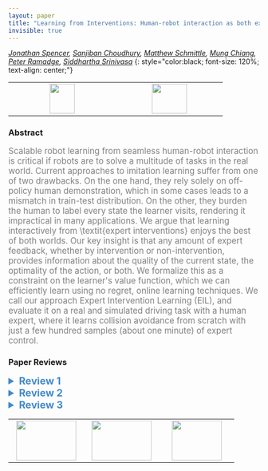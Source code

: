 ```yaml
---
layout: paper
title: "Learning from Interventions: Human-robot interaction as both explicit and implicit feedback"
invisible: true
---
```

*[Jonathan Spencer](https://jspencer12.github.io), [Sanjiban Choudhury](http://www.sanjibanchoudhury.com), [Matthew Schmittle](https://www.mattschmittle.com), [Mung Chiang](http://edgelab.princeton.edu), [Peter Ramadge](https://ee.princeton.edu/people/peter-j-ramadge), [Siddhartha Srinivasa](https://goodrobot.ai/)*
{: style="color:black; font-size: 120%; text-align: center;"}

<table width="20%"> <tr>
<td style="width: 20%; text-align: center;"><a href="http://www.roboticsproceedings.org/rss16/p055.pdf"><img src="{{ site.baseurl }}/images/paper_link.png"
width = "50"  height = "60"/> </a> </td>

<td style="width: 20%; text-align: center;"><a href="nan"><img src="{{ site.baseurl }}/images/pheedloop_link.png"
width = "70"  height = "60"/> </a> </td>

</tr></table>

### Abstract
<html><p style="color:gray; font-size: 120%; text-align: justified;">
Scalable robot learning from seamless human-robot interaction is critical if robots are to solve a multitude of tasks in the real world. Current approaches to imitation learning suffer from one of two drawbacks. On the one hand, they rely solely on off-policy human demonstration, which in some cases leads to a mismatch in train-test distribution. On the other, they burden the human to label every state the learner visits, rendering it impractical in many applications. We argue that learning interactively from \textit{expert interventions} enjoys the best of both worlds. Our key insight is that any amount of expert feedback, whether by intervention or non-intervention, provides information about the quality of the current state, the optimality of the action, or both. We formalize this as a constraint on the learner's value function, which we can efficiently learn using no regret, online learning techniques. We call our approach Expert Intervention Learning (EIL), and evaluate it on a real and simulated driving task with a human expert, where it learns collision avoidance from scratch with just a few hundred samples (about one minute) of expert control.
</p></html>

### Paper Reviews
<details><summary style="font-size:20px; color:#438BCA; cursor: pointer;"><b> Review 1</b></summary>
<p style="color:gray; font-size: 120%; text-align: justified; white-space: pre-line">
The paper introduces an imitation learning framework that the agent learns from the events of expert intervention in the control process. There are three different cases in this formulation (1) the human does not intervene, thus the state-action pairs are labeled "good", (2) the human intervenes and takes the control, thus several state-action pairs before and after the event of the intervention of the human expert are labeled "bad", and (3) the state-action pairs given by the human expert are labeled "good", and the agent is forced to value the actions by the human demonstration higher than any other action for the given states. 

It is not clear if the objective function shown in equation 10 can be applied in general to different problems. More specifically, the intervention term is problematic in case a human expert choose different actions for the same state. Let us assume that we can choose to move to the right or to the left to pass an obstacle. However, if the expert randomly chooses to move to the left or the right, then the objective function in equation 9 will not work since the training data samples are not consistent anymore. For one sample, Q(s, a1) > Q(s, a2) and the other sample, Q(s, a2) > Q(s,a1) To me, this problem also exists in the case of HG-Dagger but to a lesser degree.  

The term "average distribution" in the problem formulation section sounds odd to me. What do you mean by that? I guess you can use "distribution" instead of "average distribution". Alternatively, you may mean likelihood? 
</p> </details>

<details><summary style="font-size:20px; color:#438BCA; cursor: pointer;"><b> Review 2</b></summary>
<p style="color:gray; font-size: 120%; text-align: justified; white-space: pre-line">
This paper motivates to reduce the burden of human demonstrators in a scenario that autonomous car learns from human driving behavior.
The idea is to not only learning from human corrections but also reinforce the behaviors that humans choose not to intervene.
It is expected such an agent can learn satisfactory policies with less human labeled data, improving the data efficiency comparing to DAGGER.
By relaxing the constraints scoring good and bad agent behaviors, the paper also proves a performance guarantee similar to DAGGER, that the algorithm is no-regret in aggregating online data.
The algorithm is validated by demonstrating car driving in both simulated and real wheeled robots. The simulation results clearly outperform baselines including naive behavior cloning, DAGGER and HG-DAGGER, an approach only considering the human intervention data.

The paper is well written and I enjoyed the read in general. The motivation and idea of taking non-intervention as implicit labels make a lot of sense. 
The performance guarantee is a great contribution for works on learning-based systems, although I only roughly went through the derivation which looked good to me.

One thing I think the paper may discuss a bit more is the effect of horizon for flagging bad or good behaviors. How will the algorithm perform if the parameter was not chosen in a good way such that a fraction of trajectory data is mislabeled? Will this be detrimental to the learning performance.
Is there anyway we may adapt this according to the experts' tendency of intervention?

Also, the results of EIL consistently outperformed HG-DAGGER in the simulation, while required a few more expert data in the real MuSHR robot experiment. I get the explanation that HG-DAGGER is only learning from biased recovery trajectories.
To me, it seems the goal of minimize trajectory jerkiness is implicit so experts of HG-DAGGER were not actively demonstrating it. As a result, per the goal of collision avoidance, both EIL and HG-DAGGER managed to learn eventually while HG-DAGGER excelled a bit because EIL is also considering the goal of keeping driving straight.
This sounds a bit like multi-task learning where an agent needs to account for multiple goals. It would be great if the paper could also discuss a bit more about this experiment observation.

Some minor issues:
1. The second reference is blank.

2. Last paragraph of Section II: duplicated "used to".
</p> </details>

<details><summary style="font-size:20px; color:#438BCA; cursor: pointer;"><b> Review 3</b></summary>
<p style="color:gray; font-size: 120%; text-align: justified; white-space: pre-line">
This paper is built on the insight that when supervising a learning agent, both the actions and the in-actions of the expert communicate an evaluation of the learner’s current performance. Based on this insight, authors take an imitation learning approach to build an interactive algorithm that can teach robots to interact in the world.
The proposed approach allows an expert to take control over a robot interacting in the world at anytime. Based on the timing of the start and end of the take-over, authors cut each trajectory into a “good enough” part (to be conserved), a “bad” part (to be avoided) and an “intervention” part (to replicate). Authors present a way to interpret these states and trajectories and formally show that their approach lead to near optimal behavior. Finally, authors evaluate their approach against others both in simulation in a real experimentation.

I believe the work of the authors is interesting, and I appreciate the concept of “good enough” behavior, even if in the context of self-driving, “good enough” has actually a fairly high bar. Authors’ approach does build knowledge for the community, for example by building on HG-DAGGER to make a better use of the human presence. 

I would like to emphasize nevertheless that the “key insight” of the authors (the importance of implicit feedback) is not new in the Interactive Machine Learning (IML) community, and that many researchers in the Interactive RL, classic AI and HRI communities have developed a significant body of work on the use of implicit feedback, and even explored questions that the authors mention for future work. Thus, the statement: “our approach is novel in that it makes use of both explicit and implicit feedback in a human-gated mixed control setting.” might be incorrect. (As recommended by a few journals, I would suggest authors to refrain from claiming that something they present is novel.)
I would suggest authors to explore the IML literature [1,2], and report how implicit feedback is used in the AI community. Here is also some work making similar assumptions (while using a different learning mechanism), and exploring some of the issues authors mentioned in their future work:
- Human-gated mixed control for learning [3]: Informing the expert about the current intentions and giving them opportunities to intervene to learn quickly in high dimensional social environment.
- Impacts of using implicit feedback [4]: Teaching strategies and how to interpret different types of feedback vary between persons.  (Authors do explore this aspect a bit in simulation, but [4] actually models the expert’s policy to improve learning.)
- Non-stationary human evaluation [5]: Human evaluations depend on the current performance: e.g. for the driving task, a bad strategy could be at risk in an area where a good strategy would be fine. Additionally, something good enough for the time being, might be considered bad later on. (Authors quickly mentioned this in their future work too, but similarly to [4] authors in [5] actually model this and take it into account.)

I would suggest authors to complement their related work to highlight some of the important considerations when bringing the human inside the learning loop. This brings the learning online and in the real world, and the expert serves both as a safety mechanism and an oracle to provide a target to follow. Both roles can have serious implications on the interaction and the learning process, especially as humans are known to have large variability. Authors could mention some of these challenges and special considerations.

Approach:
The approach seems sound, novel and useful. However, some assumptions are quite strong, and would probably fail when used with real humans. For example: “3) As soon as the robot departs G , the expert takes over and controls the system back to G.” would probably not happens in a real setting as G is non-stationary and humans can be inconsistent. Similarly, α L and α E setting can actually be important and may vary between experts. These important variations might reduce the performance in a real-world setting (despite theoretical guarantees).

Evaluation:
I appreciate that the authors evaluate both in simulation and in a real example. The additional evaluation of the impact of the boundary (and by extension the frequency of intervention) also provides interesting insight on the situation. 
I have some concerns about the evaluation though. First, the units are unclear, what does query correspond to? Is it a sample where the expert provided a value, or a full trajectory? (cf. other comments.) For example, the simulation seems to show that even learning to drive in the hallway is complex, EIL takes more that 75 queries to learn to drive straight (which seems more than the number required to make a right turn with EIL). I believe authors could comment on this. 
The experimental evaluation is interesting, but it seems that the comparison to HG-DAGGER might be a bit unfair. For example 50% less samples and 30% less expert demonstrations are used compared to EIL. While I understand that some properties would not improve over time, this imbalance of training samples should be addressed (fixed or discussed more explicitly).

Discussion:
As mentioned earlier, these systems relying on humans create a number of real-world implications that need to be addressed. For example, humans cannot be constantly attentive to the current robot behavior, especially in situations where one or two seconds can have important impact (cf. crashes of supervised “self-”driving cars). While I would not expect the authors to address all the challenges of using humans as real-time safety mechanisms and all the possible variations in human teaching strategies, I believe it is important for authors to be aware of it, and maybe mention some of these inherent consequences of learning from real-time human interventions.

Overall:
Overall, I believe this paper is interesting and does push the state of the art. By refining the claims, integrating the paper is the larger body of work of Interactive Machine Learning and discussing more the limits of the current approach and its assumptions, I believe this paper could be a good contribution.

Other comments:
- p1: I believe authors confuse Interactive Machine Learning and Active Machine Learning in “While interactive learning addresses the distribution mismatch problem […] the learner needlessly queries the expert in states that the expert, and ideally a good learner, would never visit.” This is specific of Active Learning, on the contrary, Interactive Learning aims to give power to the expert to limit unnecessary requests.
- p2: As authors refer a lot to DAGGER (>30 times), they could describe with more details this approach.
- p3: “EIL does not require the expert to label every state the learner enters.” This is true, however the expert still has to observe all the learning process, in real-time, which can be fairly time consuming and still requires constant attention.
- p4: “It is relatively straightforward for the expert to specify α L upon looking back at the data.” if data has to be retrospectively analyzed, it’s not online anymore. Similarly,  α E can be hard to estimate.
- Algorithm 1: Linebreak probably missing in “forreturn”
- p3: Please precise that Q in cost in this context.
- Fig 5: It might be useful to synchronize all the x axes (for example from 0 to 600)
- p7-8: Authors use the terms samples, iterations, trajectories without providing explicit definitions (and ways to transform one into another), this could be clarified.
- References: [2] is missing, other have missing dates or capitalization issues (uav and other).

[1] Fails, Jerry Alan, and Dan R. Olsen Jr. "Interactive machine learning." Proceedings of the 8th international conference on Intelligent user interfaces. 2003.
[2] Amershi, Saleema, et al. "Power to the people: The role of humans in interactive machine learning." Ai Magazine 35.4 (2014): 105-120.
[3] Senft, Emmanuel, et al. "Teaching robots social autonomy from in situ human guidance." Science Robotics 4.35 (2019).
[4] Loftin, Robert, et al. "Learning behaviors via human-delivered discrete feedback: modeling implicit feedback strategies to speed up learning." Autonomous agents and multi-agent systems 30.1 (2016): 30-59.
[5] MacGlashan, James, et al. "Interactive learning from policy-dependent human feedback." Proceedings of the 34th International Conference on Machine Learning-Volume 70. JMLR. Org, 2017.
</p> </details>

<table width="100%"><tr><td style="width: 30%; text-align: center;"><a href="{{ site.baseurl }}/program/papers/54"> <img src="{{ site.baseurl }}/images/previous_icon.png" width = "120"  height = "80"/> </a> </td>

<td style="width: 30%; text-align: center;"><a href="{{ site.baseurl }}/program/papers"> <img src="{{ site.baseurl }}/images/overview_icon.png" width = "120"  height = "80"/> </a> </td> 

<td style="width: 30%; text-align: center;"><a href="{{ site.baseurl }}/program/papers/56"> <img src="{{ site.baseurl }}/images/next_icon.png" width = "100"  height = "80"/> </a> </td> 

</tr></table>

